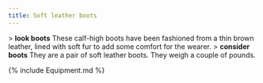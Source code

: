 ```yaml
---
title: Soft leather boots
---
```


\> **look boots**
These calf-high boots have been fashioned from a thin brown leather,
lined
with soft fur to add some comfort for the wearer.
\> **consider boots**
They are a pair of soft leather boots. They weigh a couple of pounds.

{% include Equipment.md %}